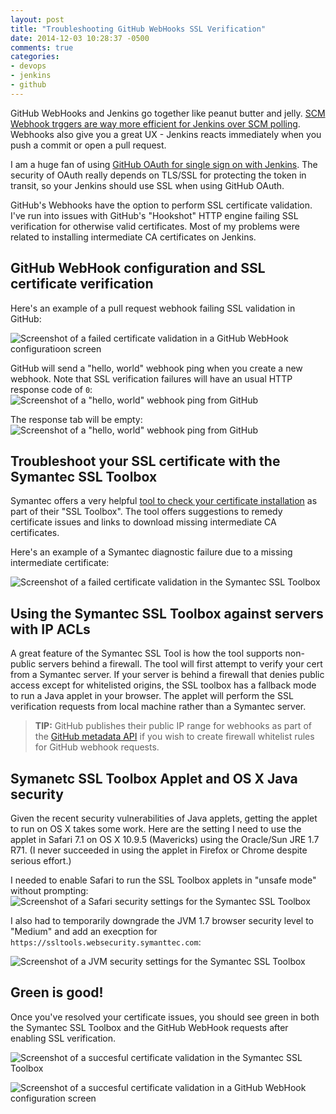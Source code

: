 ```yaml
---
layout: post
title: "Troubleshooting GitHub WebHooks SSL Verification"
date: 2014-12-03 10:28:37 -0500
comments: true
categories:
- devops
- jenkins
- github
---
```


GitHub WebHooks and Jenkins go together like peanut butter and jelly.
[SCM Webhook trggers are way more efficient for Jenkins over SCM polling](http://kohsuke.org/2011/12/01/polling-must-die-triggering-jenkins-builds-from-a-git-hook/).  Webhooks also give you a great UX - Jenkins reacts
immediately when you push a commit or open a pull request.

I am a huge fan of using [GitHub OAuth for single sign on with Jenkins](https://github.com/jenkinsci/github-oauth-plugin).
The security of OAuth really depends on TLS/SSL for protecting the token in transit,
so your Jenkins should use SSL when using GitHub OAuth.

GitHub's Webhooks have the option to perform SSL certificate validation.  I've
run into issues with GitHub's "Hookshot" HTTP engine failing SSL verification for
otherwise valid certificates.  Most of my problems were related to installing
intermediate CA certificates on Jenkins.

## GitHub WebHook configuration and SSL certificate verification

Here's an example of a pull request webhook failing SSL validation in GitHub:

![Screenshot of a failed certificate validation in a GitHub WebHook configuratioon screen](/images/2014-12-03-A.png)

GitHub will send a "hello, world" webhook ping when you create a new webhook.  Note
that SSL verification failures will have an usual HTTP response code of `0`:
![Screenshot of a "hello, world" webhook ping from GitHub](/images/2014-12-03-B.png)

The response tab will be empty:
![Screenshot of a "hello, world" webhook ping from GitHub](/images/2014-12-03-C.png)

## Troubleshoot your SSL certificate with the Symantec SSL Toolbox

Symantec offers a very helpful [tool to check your certificate installation](https://ssltools.websecurity.symantec.com/checker/)
as part of their "SSL Toolbox". The tool offers suggestions to remedy certificate
issues and links to download missing intermediate CA certificates.

Here's an example of a Symantec diagnostic failure due to a missing intermediate certificate:

![Screenshot of a failed certificate validation in the Symantec SSL Toolbox](/images/2014-12-03-D.png)

## Using the Symantec SSL Toolbox against servers with IP ACLs

A great feature of the Symantec SSL Tool is how the tool supports non-public servers
behind a firewall.  The tool will first attempt to verify your cert from
a Symantec server.  If your server is behind a firewall that denies public access
except for whitelisted origins, the SSL toolbox has a fallback mode to run a Java applet
in your browser.  The applet will perform the SSL verification
requests from local machine rather than a Symantec server.

> **TIP:** GitHub publishes their public IP range for webhooks as part of the
> [GitHub metadata API](https://api.github.com/meta) if you wish to create firewall
> whitelist rules for GitHub webhook requests.

## Symanetc SSL Toolbox Applet and OS X Java security

Given the recent security vulnerabilities of Java applets, getting the applet to run
on OS X takes some work.  Here are the setting I need to use the applet in Safari 7.1
on OS X 10.9.5 (Mavericks) using the Oracle/Sun JRE 1.7 R71.
(I never succeeded in using the applet in Firefox or Chrome despite serious effort.)

I needed to enable Safari to run the SSL Toolbox applets in "unsafe mode" without prompting:
![Screenshot of a Safari security settings for the Symantec SSL Toolbox](/images/2014-12-03-E.png)

I also had to temporarily downgrade the JVM 1.7 browser security level to "Medium" and
add an execption for `https://ssltools.websecurity.symanttec.com`:

![Screenshot of a JVM security settings for the Symantec SSL Toolbox](/images/2014-12-03-F.png)

## Green is good!

Once you've resolved your certificate issues, you should see green in both the
Symantec SSL Toolbox and the GitHub WebHook requests after enabling SSL verification.

![Screenshot of a succesful certificate validation in the Symantec SSL Toolbox](/images/2014-12-03-G.png)

![Screenshot of a succesful certificate validation in a GitHub WebHook configuration screen](/images/2014-12-03-H.png)
